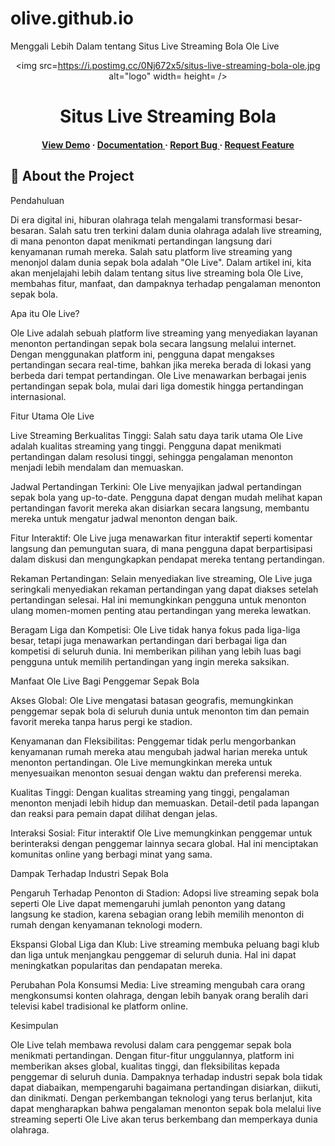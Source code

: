 # olive.github.io

Menggali Lebih Dalam tentang Situs Live Streaming Bola Ole Live
<div align='center'>

<img src=https://i.postimg.cc/0Nj672x5/situs-live-streaming-bola-ole.jpg alt="logo" width= height= />

<h1>Situs Live Streaming Bola</h1>
<h4> <a href=https://olesiaranbola.com/>View Demo</a> <span> · </span> <a href="https://github.com/Ole live/https://github.com/olelive/blob/master/README.md"> Documentation </a> <span> · </span> <a href="https://github.com/Ole live/https://github.com/olelive/issues"> Report Bug </a> <span> · </span> <a href="https://github.com/Ole live/https://github.com/olelive/issues"> Request Feature </a> </h4>


</div>

## :star2: About the Project



Pendahuluan

Di era digital ini, hiburan olahraga telah mengalami transformasi besar-besaran. Salah satu tren terkini dalam dunia olahraga adalah live streaming, di mana penonton dapat menikmati pertandingan langsung dari kenyamanan rumah mereka. Salah satu platform live streaming yang menonjol dalam dunia sepak bola adalah "Ole Live". Dalam artikel ini, kita akan menjelajahi lebih dalam tentang situs live streaming bola Ole Live, membahas fitur, manfaat, dan dampaknya terhadap pengalaman menonton sepak bola.

Apa itu Ole Live?

Ole Live adalah sebuah platform live streaming yang menyediakan layanan menonton pertandingan sepak bola secara langsung melalui internet. Dengan menggunakan platform ini, pengguna dapat mengakses pertandingan secara real-time, bahkan jika mereka berada di lokasi yang berbeda dari tempat pertandingan. Ole Live menawarkan berbagai jenis pertandingan sepak bola, mulai dari liga domestik hingga pertandingan internasional.

Fitur Utama Ole Live

Live Streaming Berkualitas Tinggi: Salah satu daya tarik utama Ole Live adalah kualitas streaming yang tinggi. Pengguna dapat menikmati pertandingan dalam resolusi tinggi, sehingga pengalaman menonton menjadi lebih mendalam dan memuaskan.

Jadwal Pertandingan Terkini: Ole Live menyajikan jadwal pertandingan sepak bola yang up-to-date. Pengguna dapat dengan mudah melihat kapan pertandingan favorit mereka akan disiarkan secara langsung, membantu mereka untuk mengatur jadwal menonton dengan baik.

Fitur Interaktif: Ole Live juga menawarkan fitur interaktif seperti komentar langsung dan pemungutan suara, di mana pengguna dapat berpartisipasi dalam diskusi dan mengungkapkan pendapat mereka tentang pertandingan.

Rekaman Pertandingan: Selain menyediakan live streaming, Ole Live juga seringkali menyediakan rekaman pertandingan yang dapat diakses setelah pertandingan selesai. Hal ini memungkinkan pengguna untuk menonton ulang momen-momen penting atau pertandingan yang mereka lewatkan.

Beragam Liga dan Kompetisi: Ole Live tidak hanya fokus pada liga-liga besar, tetapi juga menawarkan pertandingan dari berbagai liga dan kompetisi di seluruh dunia. Ini memberikan pilihan yang lebih luas bagi pengguna untuk memilih pertandingan yang ingin mereka saksikan.

Manfaat Ole Live Bagi Penggemar Sepak Bola

Akses Global: Ole Live mengatasi batasan geografis, memungkinkan penggemar sepak bola di seluruh dunia untuk menonton tim dan pemain favorit mereka tanpa harus pergi ke stadion.

Kenyamanan dan Fleksibilitas: Penggemar tidak perlu mengorbankan kenyamanan rumah mereka atau mengubah jadwal harian mereka untuk menonton pertandingan. Ole Live memungkinkan mereka untuk menyesuaikan menonton sesuai dengan waktu dan preferensi mereka.

Kualitas Tinggi: Dengan kualitas streaming yang tinggi, pengalaman menonton menjadi lebih hidup dan memuaskan. Detail-detil pada lapangan dan reaksi para pemain dapat dilihat dengan jelas.

Interaksi Sosial: Fitur interaktif Ole Live memungkinkan penggemar untuk berinteraksi dengan penggemar lainnya secara global. Hal ini menciptakan komunitas online yang berbagi minat yang sama.

Dampak Terhadap Industri Sepak Bola

Pengaruh Terhadap Penonton di Stadion: Adopsi live streaming sepak bola seperti Ole Live dapat memengaruhi jumlah penonton yang datang langsung ke stadion, karena sebagian orang lebih memilih menonton di rumah dengan kenyamanan teknologi modern.

Ekspansi Global Liga dan Klub: Live streaming membuka peluang bagi klub dan liga untuk menjangkau penggemar di seluruh dunia. Hal ini dapat meningkatkan popularitas dan pendapatan mereka.

Perubahan Pola Konsumsi Media: Live streaming mengubah cara orang mengkonsumsi konten olahraga, dengan lebih banyak orang beralih dari televisi kabel tradisional ke platform online.

Kesimpulan

Ole Live telah membawa revolusi dalam cara penggemar sepak bola menikmati pertandingan. Dengan fitur-fitur unggulannya, platform ini memberikan akses global, kualitas tinggi, dan fleksibilitas kepada penggemar di seluruh dunia. Dampaknya terhadap industri sepak bola tidak dapat diabaikan, mempengaruhi bagaimana pertandingan disiarkan, diikuti, dan dinikmati. Dengan perkembangan teknologi yang terus berlanjut, kita dapat mengharapkan bahwa pengalaman menonton sepak bola melalui live streaming seperti Ole Live akan terus berkembang dan memperkaya dunia olahraga.
